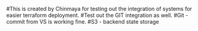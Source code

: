 #This is created by Chinmaya for testing out the integration of systems for easier terraform deployment.
#Test out the GIT integration as well.
#Git - commit from VS is working fine.
#S3 - backend state storage